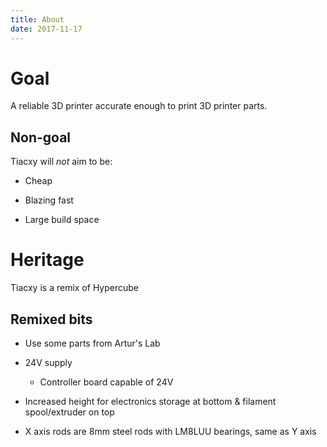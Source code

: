 ```yaml
---
title: About
date: 2017-11-17
---
```


# Goal

A reliable 3D printer accurate enough to print 3D printer parts.

## Non-goal

Tiacxy will *not* aim to be:

* Cheap

* Blazing fast

* Large build space

# Heritage

Tiacxy is a remix of Hypercube

## Remixed bits

* Use some parts from Artur's Lab

* 24V supply

  * Controller board capable of 24V

* Increased height for electronics storage at bottom & filament spool/extruder on top

* X axis rods are 8mm steel rods with LM8LUU bearings, same as Y axis

